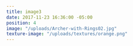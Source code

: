 ```yaml
---
title: image3
date: 2017-11-23 16:36:00 -05:00
position: 4
image: "/uploads/Archer-with-Rings02.jpg"
texture-image: "/uploads/textures/orange.png"
---
```


